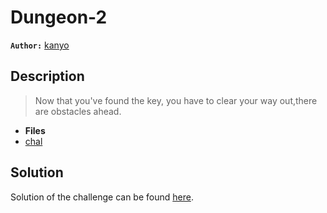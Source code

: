 # Dungeon-2

**`Author:`** [kanyo](https://github.com/Chaelsoo)

## Description

> Now that you've found the key, you have to clear your way out,there are obstacles ahead.

- **Files**
- [chal](./challenge/dungeon2)

## Solution

Solution of the challenge can be found [here](solution/solve).
